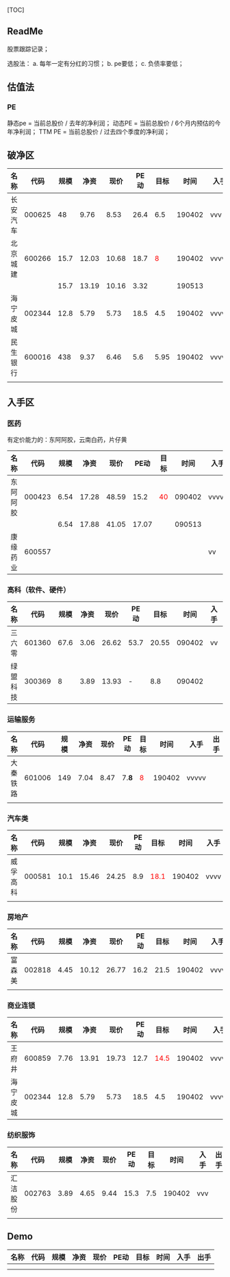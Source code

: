 [TOC]



## ReadMe

股票跟踪记录；



选股法：
a. 每年一定有分红的习惯；
b. pe要低；
c. 负债率要低；



## 估值法

### PE

静态pe = 当前总股价 / 去年的净利润；
动态PE = 当前总股价 / 6个月内预估的今年净利润；
TTM PE = 当前总股价 / 过去四个季度的净利润；



## 破净区

| 名称     | 代码   | 规模 | 净资  | 现价  | PE动 | 目标                     | 时间   | 入手  | 出手 |
| -------- | ------ | ---- | ----- | ----- | ---- | ------------------------ | ------ | ----- | ---- |
| 长安汽车 | 000625 | 48   | 9.76  | 8.53  | 26.4 | 6.5                      | 190402 | vvv   |      |
| 北京城建 | 600266 | 15.7 | 12.03 | 10.68 | 18.7 | <font color=red>8</font> | 190402 | vvvvv |      |
|          |        | 15.7 | 13.19 | 10.16 | 3.32 |                          | 190513 |       |      |
| 海宁皮城 | 002344 | 12.8 | 5.79  | 5.73  | 18.5 | 4.5                      | 190402 | vvvv  |      |
| 民生银行 | 600016 | 438  | 9.37  | 6.46  | 5.6  | 5.95                     | 190402 | vvvv  |      |
|          |        |      |       |       |      |                          |        |       |      |



## 入手区



### 医药

有定价能力的：东阿阿胶，云南白药，片仔黄

| 名称     | 代码   | 规模 | 净资  | 现价  | PE动  | 目标                      | 时间   | 入手  | 出手 |
| -------- | ------ | ---- | ----- | ----- | ----- | ------------------------- | ------ | ----- | ---- |
| 东阿阿胶 | 000423 | 6.54 | 17.28 | 48.59 | 15.2  | <font color=red>40</font> | 090402 | vvvvv |      |
|          |        | 6.54 | 17.88 | 41.05 | 17.07 |                           | 090513 |       |      |
| 康缘药业 | 600557 |      |       |       |       |                           |        | vv    |      |



### 高科（软件、硬件）

| 名称     | 代码   | 规模 | 净资 | 现价  | PE动 | 目标  | 时间   | 入手 | 出手 |
| -------- | ------ | ---- | ---- | ----- | ---- | ----- | ------ | ---- | ---- |
| 三六零   | 601360 | 67.6 | 3.06 | 26.62 | 53.7 | 20.55 | 090402 | vv   |      |
| 绿盟科技 | 300369 | 8    | 3.89 | 13.93 | -    | 8.8   | 090402 |      |      |



### 运输服务

| 名称     | 代码   | 规模 | 净资 | 现价 | PE动    | 目标                     | 时间   | 入手  | 出手 |
| -------- | ------ | ---- | ---- | ---- | ------- | ------------------------ | ------ | ----- | ---- |
| 大秦铁路 | 601006 | 149  | 7.04 | 8.47 | 7.**8** | <font color=red>8</font> | 190402 | vvvvv |      |
|          |        |      |      |      |         |                          |        |       |      |



### 汽车类

| 名称     | 代码   | 规模 | 净资  | 现价  | PE动 | 目标                        | 时间   | 入手 | 出手 |
| -------- | ------ | ---- | ----- | ----- | ---- | --------------------------- | ------ | ---- | ---- |
| 威孚高科 | 000581 | 10.1 | 15.46 | 24.25 | 8.9  | <font color=red>18.1</font> | 190402 | vvvv |      |
|          |        |      |       |       |      |                             |        |      |      |





### 房地产

| 名称   | 代码   | 规模 | 净资  | 现价  | PE动 | 目标 | 时间   | 入手 | 出手 |
| ------ | ------ | ---- | ----- | ----- | ---- | ---- | ------ | ---- | ---- |
| 富森美 | 002818 | 4.45 | 10.12 | 26.77 | 16.2 | 21.5 | 190402 | vvvv |      |
|        |        |      |       |       |      |      |        |      |      |



### 商业连锁

| 名称     | 代码   | 规模 | 净资  | 现价  | PE动 | 目标                        | 时间   | 入手  | 出手 |
| -------- | ------ | ---- | ----- | ----- | ---- | --------------------------- | ------ | ----- | ---- |
| 王府井   | 600859 | 7.76 | 13.91 | 19.73 | 12.7 | <font color=red>14.5</font> | 190402 | vvvvv |      |
| 海宁皮城 | 002344 | 12.8 | 5.79  | 5.73  | 18.5 | 4.5                         | 190402 | vvvv  |      |



### 纺织服饰

| 名称     | 代码   | 规模 | 净资 | 现价 | PE动 | 目标 | 时间   | 入手 | 出手 |
| -------- | ------ | ---- | ---- | ---- | ---- | ---- | ------ | ---- | ---- |
| 汇洁股份 | 002763 | 3.89 | 4.65 | 9.44 | 15.3 | 7.5  | 190402 | vvv  |      |
|          |        |      |      |      |      |      |        |      |      |

















## Demo

| 名称 | 代码 | 规模 | 净资 | 现价 | PE动 | 目标 | 时间 | 入手 | 出手 |
| ---- | ---- | ---- | ---- | ---- | ---- | ---- | ---- | ---- | ---- |
|      |      |      |      |      |      |      |      |      |      |
|      |      |      |      |      |      |      |      |      |      |